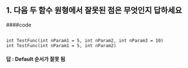## 1. 다음 두 함수 원형에서 잘못된 점은 무엇인지 답하세요
####code  

<pre><code>
int TestFunc(int nParam1 = 5, int nParam2, int nParam3 = 10)
int TestFunc(int nParam1 = 5, int nParam2)
</code></pre>

#### 답 : Default 순서가 잘못 됨